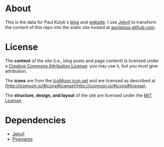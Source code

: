 # About

This is the data for Paul Kulyk's [blog](http://asclepius.github.com/blog "http://asclepius.github.com/blog") and [website](http://asclepius.github.com "http://asclepius.github.com").
I use [Jekyll](http://github.com/mojombo/jekyll) to transform the content of this repo into the static site hosted at [asclepius.github.com](http://asclepius.github.com "http://asclepius.github.com").

# License

The **content** of the site (i.e., blog posts and page content) is licensed under a [Creative Commons Attribution License](http://creativecommons.org/licenses/by/3.0/us/): you may use it, but you must give attribution.

The **icons** are from the [IcoMoon icon set](http://icomoon.io/) and are licensed as described at [http://icomoon.io/#icons#license](http://icomoon.io/#icons#license).

The **structure, design, and layout** of the site are licensed under the [MIT License](http://opensource.org/licenses/MIT).

# Dependencies

* [Jekyll](http://wiki.github.com/mojombo/jekyll/install)
* [Pygments](http://wiki.github.com/mojombo/jekyll/install)
